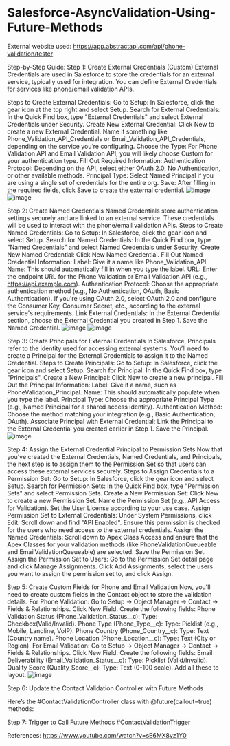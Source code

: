 # Salesforce-AsyncValidation-Using-Future-Methods
External website used: https://app.abstractapi.com/api/phone-validation/tester

Step-by-Step Guide:
Step 1: Create External Credentials (Custom)
External Credentials are used in Salesforce to store the credentials for an external service, typically used for integration. You can define External Credentials for services like phone/email validation APIs.

Steps to Create External Credentials:
Go to Setup:
In Salesforce, click the gear icon at the top right and select Setup.
Search for External Credentials:
In the Quick Find box, type "External Credentials" and select External Credentials under Security.
Create New External Credential:
Click New to create a new External Credential.
Name it something like Phone_Validation_API_Credentials or Email_Validation_API_Credentials, depending on the service you’re configuring.
Choose the Type:
For Phone Validation API and Email Validation API, you will likely choose Custom for your authentication type.
Fill Out Required Information:
Authentication Protocol: Depending on the API, select either OAuth 2.0, No Authentication, or other available methods.
Principal Type: Select Named Principal if you are using a single set of credentials for the entire org.
Save:
After filling in the required fields, click Save to create the external credential.
![image](https://github.com/user-attachments/assets/8e38030c-8785-462d-80f4-6091595bf99d)
![image](https://github.com/user-attachments/assets/16dfee29-2274-41db-bf0c-e98406d7545f)



Step 2: Create Named Credentials
Named Credentials store authentication settings securely and are linked to an external service. These credentials will be used to interact with the phone/email validation APIs.
Steps to Create Named Credentials:
Go to Setup:
In Salesforce, click the gear icon and select Setup.
Search for Named Credentials:
In the Quick Find box, type "Named Credentials" and select Named Credentials under Security.
Create New Named Credential:
Click New Named Credential.
Fill Out Named Credential Information:
Label: Give it a name like Phone_Validation_API.
Name: This should automatically fill in when you type the label.
URL: Enter the endpoint URL for the Phone Validation or Email Validation API (e.g., https://api.example.com).
Authentication Protocol: Choose the appropriate authentication method (e.g., No Authentication, OAuth, Basic Authentication).
If you're using OAuth 2.0, select OAuth 2.0 and configure the Consumer Key, Consumer Secret, etc., according to the external service's requirements.
Link External Credentials:
In the External Credential section, choose the External Credential you created in Step 1.
Save the Named Credential.
![image](https://github.com/user-attachments/assets/53c6972f-f004-4e7d-8956-4d1b9c99cb05)
![image](https://github.com/user-attachments/assets/956b5fc4-2aa5-45b5-8317-fcd39a6702cc)



Step 3: Create Principals for External Credentials
In Salesforce, Principals refer to the identity used for accessing external systems. You’ll need to create a Principal for the External Credentials to assign it to the Named Credential.
Steps to Create Principals:
Go to Setup:
In Salesforce, click the gear icon and select Setup.
Search for Principal:
In the Quick Find box, type "Principals".
Create a New Principal:
Click New to create a new principal.
Fill Out the Principal Information:
Label: Give it a name, such as PhoneValidation_Principal.
Name: This should automatically populate when you type the label.
Principal Type: Choose the appropriate Principal Type (e.g., Named Principal for a shared access identity).
Authentication Method: Choose the method matching your integration (e.g., Basic Authentication, OAuth).
Associate Principal with External Credential:
Link the Principal to the External Credential you created earlier in Step 1.
Save the Principal.
![image](https://github.com/user-attachments/assets/76db1dc5-131a-44d0-8720-e872de76188f)

Step 4: Assign the External Credential Principal to Permission Sets
Now that you’ve created the External Credentials, Named Credentials, and Principals, the next step is to assign them to the Permission Set so that users can access these external services securely.
Steps to Assign Credentials to a Permission Set:
Go to Setup:
In Salesforce, click the gear icon and select Setup.
Search for Permission Sets:
In the Quick Find box, type "Permission Sets" and select Permission Sets.
Create a New Permission Set:
Click New to create a new Permission Set.
Name the Permission Set (e.g., API Access for Validation).
Set the User License according to your use case.
Assign Permission Set to External Credentials:
Under System Permissions, click Edit.
Scroll down and find "API Enabled". Ensure this permission is checked for the users who need access to the external credentials.
Assign the Named Credentials:
Scroll down to Apex Class Access and ensure that the Apex Classes for your validation methods (like PhoneValidationQueueable and EmailValidationQueueable) are selected.
Save the Permission Set.
Assign the Permission Set to Users:
Go to the Permission Set detail page and click Manage Assignments.
Click Add Assignments, select the users you want to assign the permission set to, and click Assign.

Step 5: Create Custom Fields for Phone and Email Validation
Now, you'll need to create custom fields in the Contact object to store the validation details.
For Phone Validation:
Go to Setup → Object Manager → Contact → Fields & Relationships.
Click New Field.
Create the following fields:
Phone Validation Status (Phone_Validation_Status__c): Type: Checkbox(Valid/Invalid).
Phone Type (Phone_Type__c): Type: Picklist (e.g., Mobile, Landline, VoIP).
Phone Country (Phone_Country__c): Type: Text (Country name).
Phone Location (Phone_Location__c): Type: Text (City or Region).
For Email Validation:
Go to Setup → Object Manager → Contact → Fields & Relationships.
Click New Field.
Create the following fields:
Email Deliverability (Email_Validation_Status__c): Type: Picklist (Valid/Invalid).
Quality Score (Quality_Score__c): Type: Text (0-100 scale).
Add all these to layout.
![image](https://github.com/user-attachments/assets/fe5ef553-a923-43f3-95a3-8d7219fa97dd)


Step 6: Update the Contact Validation Controller with Future Methods

Here’s the #ContactValidationController class with @future(callout=true) methods:


Step 7: Trigger to Call Future Methods
#ContactValidationTrigger 

References: https://www.youtube.com/watch?v=sE6MX8vz1Y0
